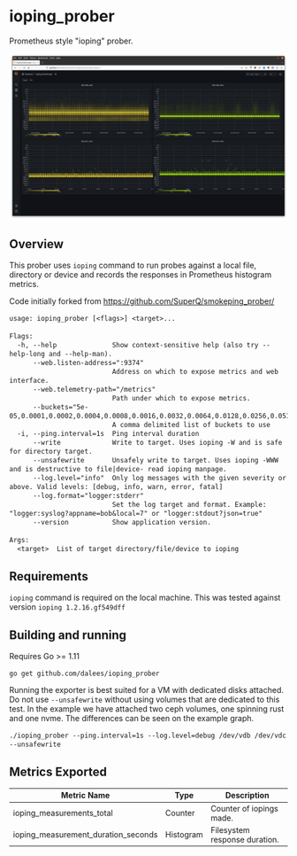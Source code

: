 # ioping_prober
Prometheus style "ioping" prober.

![Example Graph](example-graph.png)

## Overview

This prober uses `ioping` command to run probes against a local file, directory or device and records the responses in Prometheus histogram metrics.

Code initially forked from https://github.com/SuperQ/smokeping_prober/

```
usage: ioping_prober [<flags>] <target>...

Flags:
  -h, --help              Show context-sensitive help (also try --help-long and --help-man).
      --web.listen-address=":9374"  
                          Address on which to expose metrics and web interface.
      --web.telemetry-path="/metrics"  
                          Path under which to expose metrics.
      --buckets="5e-05,0.0001,0.0002,0.0004,0.0008,0.0016,0.0032,0.0064,0.0128,0.0256,0.0512,0.1024,0.2048,0.4096,0.8192,1.6384,3.2768,6.5536,13.1072,26.2144"  
                          A comma delimited list of buckets to use
  -i, --ping.interval=1s  Ping interval duration
      --write             Write to target. Uses ioping -W and is safe for directory target.
      --unsafewrite       Unsafely write to target. Uses ioping -WWW and is destructive to file|device- read ioping manpage.
      --log.level="info"  Only log messages with the given severity or above. Valid levels: [debug, info, warn, error, fatal]
      --log.format="logger:stderr"  
                          Set the log target and format. Example: "logger:syslog?appname=bob&local=7" or "logger:stdout?json=true"
      --version           Show application version.

Args:
  <target>  List of target directory/file/device to ioping

```

## Requirements

`ioping` command is required on the local machine. This was tested against version `ioping 1.2.16.gf549dff`

## Building and running

Requires Go >= 1.11

```console
go get github.com/dalees/ioping_prober
```

Running the exporter is best suited for a VM with dedicated disks attached. Do not use `--unsafewrite` without using volumes that are dedicated to this test. In the example we have attached two ceph volumes, one spinning rust and one nvme. The differences can be seen on the example graph.
```
./ioping_prober --ping.interval=1s --log.level=debug /dev/vdb /dev/vdc --unsafewrite
```

## Metrics Exported

 Metric Name                            | Type       | Description
----------------------------------------|------------|-------------------------------------------
 ioping\_measurements\_total            | Counter    | Counter of iopings made.
 ioping\_measurement\_duration\_seconds | Histogram  | Filesystem response duration.

